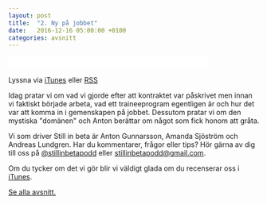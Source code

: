 ```yaml
---
layout: post
title:  "2. Ny på jobbet"
date:   2016-12-16 05:00:00 +0100
categories: avsnitt
---
```

<iframe style="border: none" src="//html5-player.libsyn.com/embed/episode/id/4916280/height/26/width/400/theme/standard-mini/autonext/no/thumbnail/no/autoplay/no/preload/no/no_addthis/no/direction/backward/no-cache/true/" height="26" width="400" scrolling="no"  allowfullscreen webkitallowfullscreen mozallowfullscreen oallowfullscreen msallowfullscreen></iframe>
<p>Lyssna via <a href="https://itunes.apple.com/se/podcast/still-in-beta/id1174070946">iTunes</a> eller <a href="http://stillinbeta.libsyn.com/rss">RSS</a></p>

<p>Idag pratar vi om vad vi gjorde efter att kontraktet var p&aring;skrivet men innan vi faktiskt b&ouml;rjade arbeta, vad ett traineeprogram egentligen &auml;r och hur det var att komma in i gemenskapen p&aring; jobbet. Dessutom pratar vi om den mystiska "dom&auml;nen" och Anton ber&auml;ttar om n&aring;got som fick honom att gr&aring;ta.</p>
<p>Vi som driver Still in beta &auml;r Anton Gunnarsson, Amanda Sj&ouml;str&ouml;m och Andreas Lundgren. Har du kommentarer, fr&aring;gor eller tips? H&ouml;r g&auml;rna av dig till oss p&aring; <a href="http://twitter.com/stillinbetapodd">@stillinbetapodd</a>&nbsp;eller <a href="mailto:stillinbetapodd@gmail.com">stillinbetapodd@gmail.com</a>.</p>
<p>Om du tycker om det vi gör blir vi väldigt glada om du recenserar oss i <a href="https://itunes.apple.com/se/podcast/id1174070946">iTunes</a>.</p>
  
[Se alla avsnitt.](/)